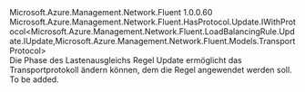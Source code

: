 <Type Name="IWithProtocol" FullName="Microsoft.Azure.Management.Network.Fluent.LoadBalancingRule.Update.IWithProtocol">
  <TypeSignature Language="C#" Value="public interface IWithProtocol : Microsoft.Azure.Management.Network.Fluent.HasProtocol.Update.IWithProtocol&lt;Microsoft.Azure.Management.Network.Fluent.LoadBalancingRule.Update.IUpdate,Microsoft.Azure.Management.Network.Fluent.Models.TransportProtocol&gt;" />
  <TypeSignature Language="ILAsm" Value=".class public interface auto ansi abstract IWithProtocol implements class Microsoft.Azure.Management.Network.Fluent.HasProtocol.Update.IWithProtocol`2&lt;class Microsoft.Azure.Management.Network.Fluent.LoadBalancingRule.Update.IUpdate, class Microsoft.Azure.Management.Network.Fluent.Models.TransportProtocol&gt;" />
  <TypeSignature Language="DocId" Value="T:Microsoft.Azure.Management.Network.Fluent.LoadBalancingRule.Update.IWithProtocol" />
  <TypeSignature Language="VB.NET" Value="Public Interface IWithProtocol&#xA;Implements IWithProtocol(Of IUpdate, TransportProtocol)" />
  <TypeSignature Language="F#" Value="type IWithProtocol = interface&#xA;    interface IWithProtocol&lt;IUpdate, TransportProtocol&gt;" />
  <AssemblyInfo>
    <AssemblyName>Microsoft.Azure.Management.Network.Fluent</AssemblyName>
    <AssemblyVersion>1.0.0.60</AssemblyVersion>
  </AssemblyInfo>
  <Interfaces>
    <Interface>
      <InterfaceName>Microsoft.Azure.Management.Network.Fluent.HasProtocol.Update.IWithProtocol&lt;Microsoft.Azure.Management.Network.Fluent.LoadBalancingRule.Update.IUpdate,Microsoft.Azure.Management.Network.Fluent.Models.TransportProtocol&gt;</InterfaceName>
    </Interface>
  </Interfaces>
  <Docs>
    <summary>
            Die Phase des Lastenausgleichs Regel Update ermöglicht das Transportprotokoll ändern können, dem die Regel angewendet werden soll.
            </summary>
    <remarks>To be added.</remarks>
  </Docs>
  <Members />
</Type>